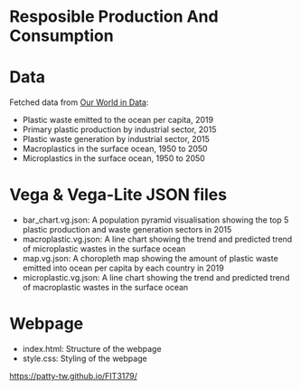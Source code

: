 # Resposible Production And Consumption 


# Data
Fetched data from [Our World in Data](https://ourworldindata.org/plastic-pollution): 
-  Plastic waste emitted to the ocean per capita, 2019
-  Primary plastic production by industrial sector, 2015
-  Plastic waste generation by industrial sector, 2015
-  Macroplastics in the surface ocean, 1950 to 2050
-  Microplastics in the surface ocean, 1950 to 2050

# Vega & Vega-Lite JSON files
- bar_chart.vg.json: A population pyramid visualisation showing the top 5 plastic production and waste generation sectors in 2015 
- macroplastic.vg.json: A line chart showing the trend and predicted trend of microplastic wastes in the surface ocean 
- map.vg.json: A choropleth map showing the amount of plastic waste emitted into ocean per capita by each country in 2019 
- microplastic.vg.json: A line chart showing the trend and predicted trend of macroplastic wastes in the surface ocean

# Webpage  
- index.html: Structure of the webpage 
- style.css: Styling of the webpage 

https://patty-tw.github.io/FIT3179/ 
